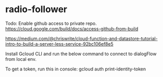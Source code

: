 # radio-follower

Todo: Enable github access to private repo.
https://cloud.google.com/build/docs/access-github-from-build


https://medium.com/@chriswrite/cloud-function-and-datastore-tutorial-intro-to-build-a-server-less-service-92bc106ef8e5

Install Gcloud CLI and run the below command to connect to dialogFlow from local env.

To get a token, run this in console: gcloud auth print-identity-token